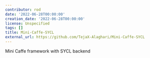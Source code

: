 ```yaml
---
contributor: rod
date: '2022-06-28T00:00:00'
creation_date: '2022-06-28T00:00:00'
license: Unspecified
tags: []
title: Mini-Caffe-SYCL
external_url: https://github.com/TejaX-Alaghari/Mini-Caffe-SYCL
---
```


Mini Caffe framework with SYCL backend
